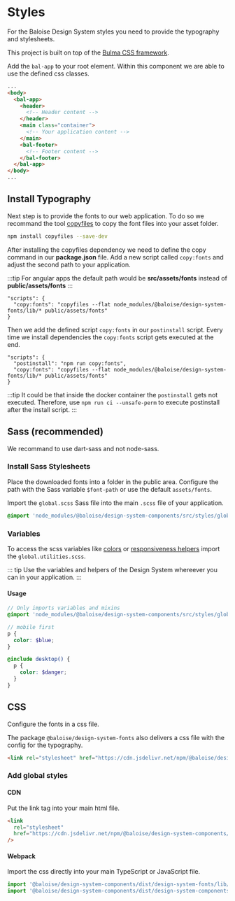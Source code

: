 # Styles

For the Baloise Design System styles you need to provide the typography and stylesheets.

This project is built on top of the [Bulma CSS framework](https://bulma.io/).

Add the `bal-app` to your root element. Within this component we are able to use the defined css classes.

```html
...
<body>
  <bal-app>
    <header>
      <!-- Header content -->
    </header>
    <main class="container">
      <!-- Your application content -->
    </main>
    <bal-footer>
      <!-- Footer content -->
    </bal-footer>
  </bal-app>
</body>
...
```

## Install Typography

Next step is to provide the fonts to our web application. To do so we recommand the tool [copyfiles](https://www.npmjs.com/package/copyfiles) to copy the font files into your asset folder.

```bash
npm install copyfiles --save-dev
```

After installing the copyfiles dependency we need to define the copy command in our **package.json** file. Add a new script called `copy:fonts` and adjust the second path to your application.

:::tip
For angular apps the default path would be **src/assets/fonts** instead of **public/assets/fonts**
:::

```json{2}
"scripts": {
  "copy:fonts": "copyfiles --flat node_modules/@baloise/design-system-fonts/lib/* public/assets/fonts"
}
```

Then we add the defined script `copy:fonts` in our `postinstall` script. Every time we install dependencies the `copy:fonts` script gets executed at the end.

```json{2}
"scripts": {
  "postinstall": "npm run copy:fonts",
  "copy:fonts": "copyfiles --flat node_modules/@baloise/design-system-fonts/lib/* public/assets/fonts"
}
```

:::tip
It could be that inside the docker container the `postinstall` gets not executed. Therefore, use `npm run ci --unsafe-perm` to execute postinstall after the install script.
:::

## Sass (recommended)

We recommand to use dart-sass and not node-sass.

### Install Sass Stylesheets

Place the downloaded fonts into a folder in the public area. Configure the path with the Sass variable `$font-path` or use the default `assets/fonts`.

Import the `global.scss` Sass file into the main `.scss` file of your application.

```scss
@import 'node_modules/@baloise/design-system-components/src/styles/global.scss';
```

### Variables

To access the scss variables like [colors](/guide/styles/colors.html) or [responsiveness helpers](/guide/styles/responsiveness.html) import the `global.utilities.scss`.

::: tip
Use the variables and helpers of the Design System whereever you can in your application.
:::

#### Usage

```scss
// Only imports variables and mixins
@import 'node_modules/@baloise/design-system-components/src/styles/global.utilities.scss';

// mobile first
p {
  color: $blue;
}

@include desktop() {
  p {
    color: $danger;
  }
}
```

## CSS

Configure the fonts in a css file.

The package `@baloise/design-system-fonts` also delivers a css file with the config for the typography.

```html
<link rel="stylesheet" href="https://cdn.jsdelivr.net/npm/@baloise/design-system-fonts/lib/fonts.css" />
```

### Add global styles

#### CDN

Put the link tag into your main html file.

```html
<link
  rel="stylesheet"
  href="https://cdn.jsdelivr.net/npm/@baloise/design-system-components/dist/design-system-components/design-system-components.css"
/>
```

#### Webpack

Import the css directly into your main TypeScript or JavaScript file.

```typescript
import '@baloise/design-system-components/dist/design-system-fonts/lib/fonts.css'
import '@baloise/design-system-components/dist/design-system-components/design-system-components.css'
```
